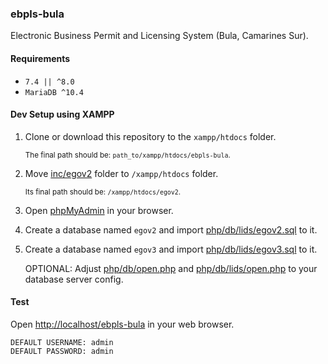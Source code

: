 ### ebpls-bula
Electronic Business Permit and Licensing System (Bula, Camarines Sur).

#### Requirements
- `7.4 || ^8.0`
- `MariaDB ^10.4`

#### Dev Setup using XAMPP
1. Clone or download this repository to the `xampp/htdocs` folder.

   <small>The final path should be: `path_to/xampp/htdocs/ebpls-bula`.</small>

2. Move [inc/egov2](inc/egov2) folder to `/xampp/htdocs` folder.

   <small>Its final path should be: `/xampp/htdocs/egov2`.</small>

3. Open [phpMyAdmin](http://localhost/phpmyadmin) in your browser.

4. Create a database named `egov2` and import [php/db/lids/egov2.sql](php/db/lids/egov2.sql) to it.

5. Create a database named `egov3` and import [php/db/lids/egov3.sql](php/db/lids/egov3.sql) to it.

   OPTIONAL:
   Adjust [php/db/open.php](php/db/open.php)
   and [php/db/lids/open.php](php/db/lids/open.php) to your database server config.

#### Test
Open <http://localhost/ebpls-bula> in your web browser.
```
DEFAULT USERNAME: admin
DEFAULT PASSWORD: admin
```